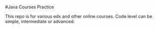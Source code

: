 #Java Courses Practice

This repo is for various edx and other online courses. Code level can be simple, intermediate or advanced. 
